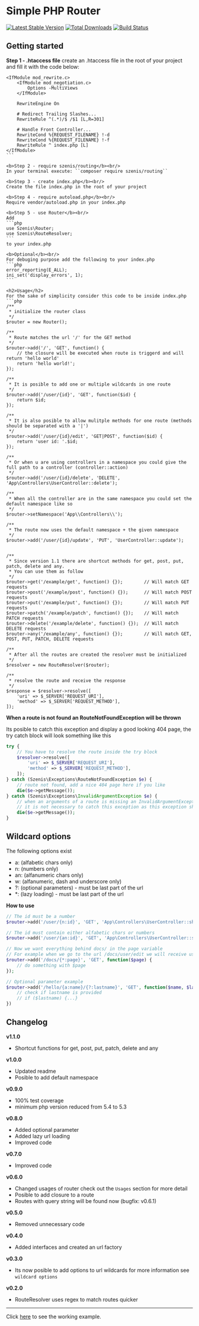 # Simple PHP Router

[![Latest Stable Version](https://poser.pugx.org/szenis/routing/v/stable)](https://packagist.org/packages/szenis/routing)
[![Total Downloads](https://poser.pugx.org/szenis/routing/downloads)](https://packagist.org/packages/szenis/routing)
[![Build Status](https://travis-ci.org/stein189/Simple-PHP-Router.svg?branch=master)](https://travis-ci.org/stein189/Simple-PHP-Router)

<h2>Getting started</h2>

<b>Step 1 - .htaccess file</b>
create an .htaccess file in the root of your project and fill it with the code below:
````
<IfModule mod_rewrite.c>
    <IfModule mod_negotiation.c>
        Options -MultiViews
    </IfModule>

    RewriteEngine On

    # Redirect Trailing Slashes...
    RewriteRule ^(.*)/$ /$1 [L,R=301]

    # Handle Front Controller...
    RewriteCond %{REQUEST_FILENAME} !-d
    RewriteCond %{REQUEST_FILENAME} !-f
    RewriteRule ^ index.php [L]
</IfModule>
```

<b>Step 2 - require szenis/routing</b><br/>
In your terminal execute: ``composer require szenis/routing``

<b>Step 3 - create index.php</b><br/>
Create the file index.php in the root of your project

<b>Step 4 - require autoload.php</b><br/>
Require vendor/autoload.php in your index.php

<b>Step 5 - use Router</b><br/>
Add 
```php
use Szenis\Router;
use Szenis\RouteResolver;
```
to your index.php

<b>Optional</b><br/>
For debuging purpose add the following to your index.php
```php
error_reporting(E_ALL);
ini_set('display_errors', 1);
```

<h2>Usage</h2>
For the sake of simplicity consider this code to be inside index.php
```php
/**
 * initialize the router class
 */
$router = new Router();

/**
 * Route matches the url '/' for the GET method
 */
$router->add('/', 'GET', function() {
    // the closure will be executed when route is triggerd and will return 'hello world'
    return 'hello world!'; 
});

/**
 * It is posible to add one or multiple wildcards in one route
 */
$router->add('/user/{id}', 'GET', function($id) {
    return $id;
});

/**
 * It is also posible to allow mulitple methods for one route (methods should be separated with a '|')
 */
$router->add('/user/{id}/edit', 'GET|POST', function($id) {
    return 'user id: '.$id;
});

/**
 * Or when u are using controllers in a namespace you could give the full path to a controller (controller::action)
 */
$router->add('/user/{id}/delete', 'DELETE', 'App\Controllers\UserController::delete');

/**
 * When all the controller are in the same namespace you could set the default namespace like so
 */
$router->setNamespace('App\\Controllers\\');

/**
 * The route now uses the default namespace + the given namespace
 */
$router->add('/user/{id}/update', 'PUT', 'UserController::update');


/**
 * Since version 1.1 there are shortcut methods for get, post, put, patch, delete and any.
 * You can use them as follow
 */
$router->get('/example/get', function() {});        // Will match GET requests
$router->post('/example/post', function() {});      // Will match POST requests
$router->put('/example/put', function() {});        // Will match PUT requests
$router->patch('/example/patch', function() {});    // Will match PATCH requests
$router->delete('/example/delete', function() {});  // Will match DELETE requests
$router->any('/example/any', function() {});        // Will match GET, POST, PUT, PATCH, DELETE requests

/**
 * After all the routes are created the resolver must be initialized
 */
$resolver = new RouteResolver($router);

/**
 * resolve the route and receive the response
 */
$response = $resolver->resolve([
	'uri' => $_SERVER['REQUEST_URI'],
	'method' => $_SERVER['REQUEST_METHOD'],
]);

````

<b>When a route is not found an RouteNotFoundException will be thrown</b>
<p>Its posible to catch this exception and display a good looking 404 page, the try catch block will look something like this</p>

```php
try {
    // You have to resolve the route inside the try block
    $resolver->resolve([
        'uri' => $_SERVER['REQUEST_URI'],
        'method' => $_SERVER['REQUEST_METHOD'],
    ]);
} catch (Szenis\Exceptions\RouteNotFoundException $e) {
    // route not found, add a nice 404 page here if you like 
    die($e->getMessage());
} catch (Szenis\Exceptions\InvalidArgumentException $e) {
    // when an arguments of a route is missing an InvalidArgumentException will be thrown 
    // it is not necessary to catch this exception as this exception should never occur in production
    die($e->getMessage());
}
```

<h2>Wildcard options</h2>
The following options exist
<ul>
    <li>a: (alfabetic chars only)</li>
    <li>n: (numbers only)</li>
    <li>an: (alfanumeric chars only)</li>
    <li>w: (alfanumeric, dash and underscore only)</li>
    <li>?: (optional parameters) - must be last part of the url</li>
    <li>*: (lazy loading) - must be last part of the url</li>
</ul>

<b>How to use</b>
</p>

```php
// The id must be a number
$router->add('/user/{n:id}', 'GET', 'App\Controllers\UserController::show');

// The id must contain either alfabetic chars or numbers
$router->add('/user/{an:id}', 'GET', 'App\Controllers\UserController::show');

// Now we want everything behind docs/ in the page variable
// For example when we go to the url /docs/user/edit we will receive user/edit in the page variable
$router->add('/docs/{*:page}', 'GET', function($page) {
    // do something with $page
});

// Optional parameter example
$router->add('/hello/{a:name}/{?:lastname}', 'GET', function($name, $lastname = null) {
    // check if lastname is provided
    // if ($lastname) {...}
})
```

<h2>Changelog</h2>

<b>v1.1.0</b>
- Shortcut functions for get, post, put, patch, delete and any

<b>v1.0.0</b>
- Updated readme
- Posible to add default namespace

<b>v0.9.0</b>
- 100% test coverage
- minimum php version reduced from 5.4 to 5.3

<b>v0.8.0</b>
- Added optional parameter
- Added lazy url loading
- Improved code

<b>v0.7.0</b>
- Improved code

<b>v0.6.0</b>
- Changed usages of router check out the ``Usages`` section for more detail
- Posible to add closure to a route
- Routes with query string will be found now (bugfix: v0.6.1)

<b>v0.5.0</b>
- Removed unnecessary code

<b>v0.4.0</b>
- Added interfaces and created an url factory

<b>v0.3.0</b>
- Its now posible to add options to url wildcards for more information see `wildcard options`

<b>v0.2.0</b>
- RouteResolver uses regex to match routes quicker

<hr/>

Click <a href="https://github.com/stein189/SimpleRoutingExample/tree/master">here</a> to see the working example.
